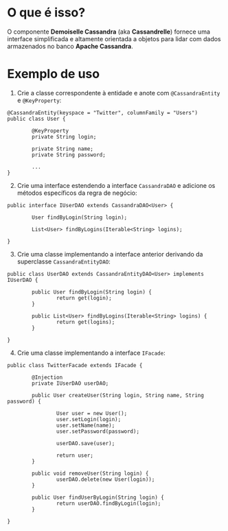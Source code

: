 # O que é isso? #

O componente **Demoiselle Cassandra** (aka **Cassandrelle**) fornece uma interface simplificada e altamente orientada a objetos para lidar com dados armazenados no banco **Apache Cassandra**.

# Exemplo de uso #

1. Crie a classe correspondente à entidade e anote com `@CassandraEntity` e `@KeyProperty`:

```
@CassandraEntity(keyspace = "Twitter", columnFamily = "Users")
public class User {

        @KeyProperty
        private String login;
        
        private String name;
        private String password;

        ...
}
```

2. Crie uma interface estendendo a interface `CassandraDAO` e adicione os métodos específicos da regra de negócio:

```
public interface IUserDAO extends CassandraDAO<User> {

        User findByLogin(String login);

        List<User> findByLogins(Iterable<String> logins);

}
```

3. Crie uma classe implementando a interface anterior derivando da superclasse `CassandraEntityDAO`:

```
public class UserDAO extends CassandraEntityDAO<User> implements IUserDAO {
        
        public User findByLogin(String login) {
                return get(login);
        }

        public List<User> findByLogins(Iterable<String> logins) {
                return get(logins);
        }

}
```

4. Crie uma classe implementando a interface `IFacade`:

```
public class TwitterFacade extends IFacade {

        @Injection
        private IUserDAO userDAO;

        public User createUser(String login, String name, String password) {
                
                User user = new User();
                user.setLogin(login);
                user.setName(name);
                user.setPassword(password);
                
                userDAO.save(user);
                
                return user;
        }

        public void removeUser(String login) {
                userDAO.delete(new User(login));
        }

        public User findUserByLogin(String login) {
                return userDAO.findByLogin(login);
        }

}
```